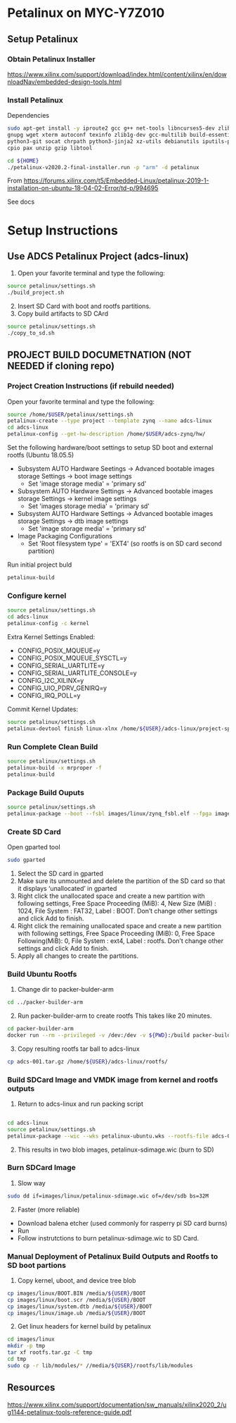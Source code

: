 # Petalinux on MYC-Y7Z010

## Setup Petalinux

### Obtain Petalinux Installer

https://www.xilinx.com/support/download/index.html/content/xilinx/en/downloadNav/embedded-design-tools.html
 
### Install Petalinux

Dependencies

```bash
sudo apt-get install -y iproute2 gcc g++ net-tools libncurses5-dev zlib1g:i386 libssl-dev flex bison libselinux1 \
gnupg wget xterm autoconf texinfo zlib1g-dev gcc-multilib build-essential screen pax gawk python3 python3-pexpect python3-pip \
python3-git socat chrpath python3-jinja2 xz-utils debianutils iputils-ping libegl1-mesa libsdl1.2-dev pylint3 \
cpio pax unzip gzip libtool

cd ${HOME}
./petalinux-v2020.2-final-installer.run -p "arm" -d petalinux
```

From <https://forums.xilinx.com/t5/Embedded-Linux/petalinux-2019-1-installation-on-ubuntu-18-04-02-Error/td-p/994695> 

See docs

# Setup Instructions

## Use ADCS Petalinux Project (adcs-linux)

1. Open your favorite terminal and type the following:

```bash
source petalinux/settings.sh
./build_project.sh
```
2. Insert SD Card with boot and rootfs partitions.
3. Copy build artifacts to SD CArd

```bash
source petalinux/settings.sh
./copy_to_sd.sh
```

## PROJECT BUILD DOCUMETNATION (NOT NEEDED if cloning repo)
### Project Creation Instructions (if rebuild needed)

Open your favorite terminal and type the following:

```bash
source /home/$USER/petalinux/settings.sh
petalinux-create --type project --template zynq --name adcs-linux
cd adcs-linux
petalinux-config --get-hw-description /home/$USER/adcs-zynq/hw/
```
Set the following hardware/boot settings to setup SD boot and external rootfs (Ubuntu 18.05.5)
- Subsystem AUTO Hardware Seetings -> Advanced bootable images storage Settings -> boot image settings
    - Set 'image storage media' = 'primary sd'
- Subsystem AUTO Hardware Settings -> Advanced bootable images storage Settings -> kernel image settings
    - Set 'images storage media' = 'primary sd'
- Subsystem AUTO Hardware Settings -> Advanced bootable images storage Settings -> dtb image settings
    - Set 'image storage media' = 'primary sd'
- Image Packaging Configurations
    - Set 'Root filesystem type' = 'EXT4' (so rootfs is on SD card second partition)


Run initial project buld
```bash
petalinux-build
```

### Configure kernel
```bash
source petalinux/settings.sh
cd adcs-linux
petalinux-config -c kernel
```

Extra Kernel Settings Enabled:
- CONFIG_POSIX_MQUEUE=y
- CONFIG_POSIX_MQUEUE_SYSCTL=y
- CONFIG_SERIAL_UARTLITE=y
- CONFIG_SERIAL_UARTLITE_CONSOLE=y
- CONFIG_I2C_XILINX=y
- CONFIG_UIO_PDRV_GENIRQ=y
- CONFIG_IRQ_POLL=y

Commit Kernel Updates:

```bash
source petalinux/settings.sh
petalinux-devtool finish linux-xlnx /home/${USER}/adcs-linux/project-spec/meta-user/
```

### Run Complete Clean Build

```bash
source petalinux/settings.sh
petalinux-build -x mrproper -f
petalinux-build
```

### Package Build Ouputs

```bash
source petalinux/settings.sh
petalinux-package --boot --fsbl images/linux/zynq_fsbl.elf --fpga images/linux/system.bit --u-boot --force
```

### Create SD Card
Open gparted tool
```bash
sudo gparted
```
1. Select the SD card in gparted
2. Make sure its unmounted and delete the partition of the SD card so that it displays ‘unallocated’ in gparted
3. Right click the unallocated space and create a new partition with following settings, Free Space Proceeding (MiB): 4, New Size (MiB) : 1024, File System : FAT32, Label : BOOT. Don’t change other settings and click Add to finish.
4. Right click the remaining unallocated space and create a new partition with following settings, Free Space Proceeding (MiB): 0, Free Space Following(MiB): 0, File System : ext4, Label : rootfs. Don’t change other settings and click Add to finish.
5. Apply all changes to create the partitions.

### Build Ubuntu Rootfs
1. Change dir to packer-bulder-arm
```bash
cd ../packer-builder-arm
```
2. Run packer-builder-arm to create rootfs This takes like 20 minutes.
```bash
cd packer-builder-arm
docker run --rm --privileged -v /dev:/dev -v ${PWD}:/build packer-builder-arm build boards/hack-a-sat/adcs_ubuntu_base_18.04_armhf.json
```
3. Copy resulting rootfs tar ball to adcs-linux
```bash
cp adcs-001.tar.gz /home/${USER}/adcs-linux/rootfs/
```

### Build SDCard Image and VMDK image from kernel and rootfs outputs
1. Return to adcs-linux and run packing script
```bash

cd adcs-linux
source petalinux/settings.sh
petalinux-package --wic --wks petalinux-ubuntu.wks --rootfs-file adcs-001.tar.gz
```
2. This results in two blob images, petalinux-sdimage.wic (burn to SD)


### Burn SDCard Image
1. Slow way
```bash
sudo dd if=images/linux/petalinux-sdimage.wic of=/dev/sdb bs=32M
```
2. Faster (more reliable)
- Download balena etcher (used commonly for rasperry pi SD card burns)
- Run
- Follow instrutctions to burn petalinux-sdimage.wic to SD Card.

### Manual Deployment of Petalinux Build Outputs and Rootfs to SD boot partions
1. Copy kernel, uboot, and device tree blob
```bash
cp images/linux/BOOT.BIN /media/${USER}/BOOT
cp images/linux/boot.scr /media/${USER}/BOOT
cp images/linux/system.dtb /media/${USER}/BOOT
cp images/linux/image.ub /media/${USER}/BOOT
```
2. Get linux headers for kernel build by petalinux
```bash
cd images/linux
mkdir -p tmp
tar xf rootfs.tar.gz -C tmp
cd tmp
sudo cp -r lib/modules/* //media/${USER}/rootfs/lib/modules
```


## Resources
https://www.xilinx.com/support/documentation/sw_manuals/xilinx2020_2/ug1144-petalinux-tools-reference-guide.pdf